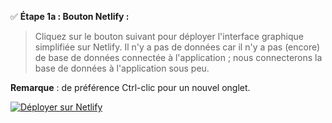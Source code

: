 

✅ **Étape 1a : Bouton Netlify :** 
>Cliquez sur le bouton suivant pour déployer l'interface graphique simplifiée sur Netlify.
>Il n'y a pas de données car il n'y a pas (encore) de base de données connectée à l'application ;
>nous connecterons la base de données à l'application sous peu.

**Remarque** : de préférence Ctrl-clic pour un nouvel onglet.

[![Déployer sur Netlify](https://www.netlify.com/img/deploy/button.svg)](https://app.netlify.com/start/deploy?repository=https://github.com/kplr-sandbox/KPLR-PROJET-CASSANDRA)
